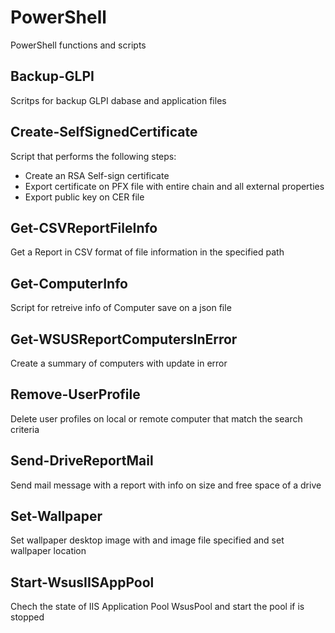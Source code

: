 # PowerShell
PowerShell functions and scripts

## Backup-GLPI
Scritps for backup GLPI dabase and application files

## Create-SelfSignedCertificate
Script that performs the following steps:
- Create an RSA Self-sign certificate
- Export certificate on PFX file with entire chain and all external properties 
- Export public key on CER file

## Get-CSVReportFileInfo
Get a Report in CSV format of file information in the specified path

## Get-ComputerInfo
Script for retreive info of Computer save on a json file

## Get-WSUSReportComputersInError
Create a summary of computers with update in error

## Remove-UserProfile
Delete user profiles on local or remote computer that match the search criteria

## Send-DriveReportMail
Send mail message with a report with info on size and free space of a drive

## Set-Wallpaper
Set wallpaper desktop image with and image file specified and set wallpaper location

## Start-WsusIISAppPool
Chech the state of IIS Application Pool WsusPool and start the pool if is stopped
